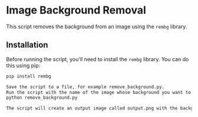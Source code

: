 # Image Background Removal

This script removes the background from an image using the `rembg` library.

## Installation

Before running the script, you'll need to install the `rembg` library. You can do this using pip:

```bash
pip install rembg

Save the script to a file, for example remove_background.py.
Run the script with the name of the image whose background you want to delete:
python remove_background.py

The script will create an output image called output.png with the background removed.
